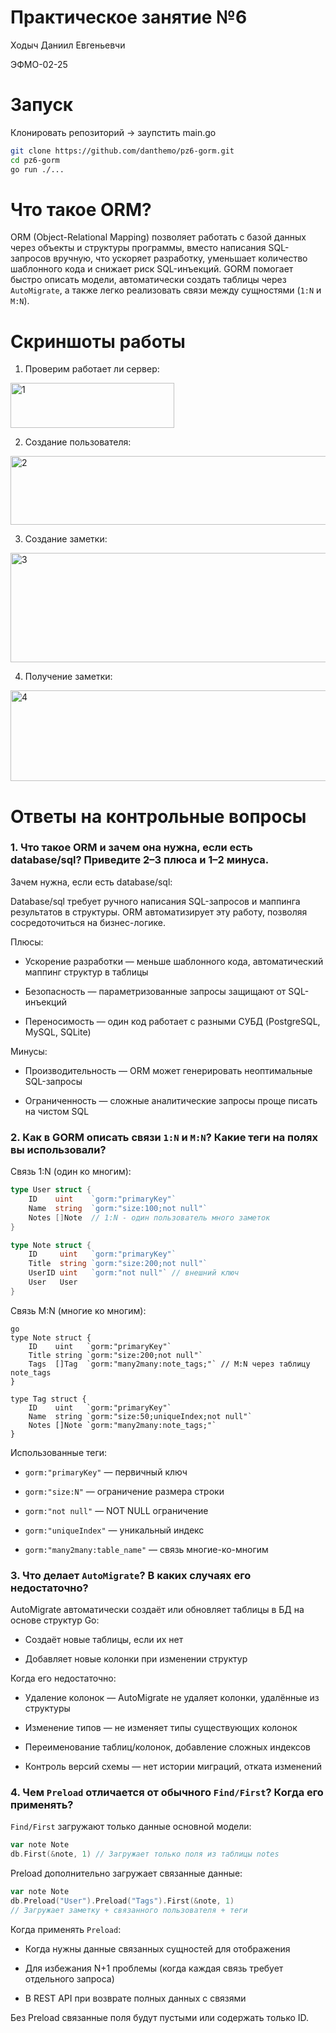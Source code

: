 # Практическое занятие №6

Ходыч Даниил Евгеньевчи

ЭФМО-02-25

# Запуск

Клонировать репозиторий -> заупстить main.go

```bash
git clone https://github.com/danthemo/pz6-gorm.git
cd pz6-gorm
go run ./...
```

# Что такое ORM?

ORM (Object-Relational Mapping) позволяет работать с базой данных через объекты и структуры программы, вместо написания SQL-запросов вручную, что ускоряет разработку, уменьшает количество шаблонного кода и снижает риск SQL-инъекций. 
GORM помогает быстро описать модели, автоматически создать таблицы через `AutoMigrate`, а также легко реализовать связи между сущностями (`1:N` и `M:N`).

# Скриншоты работы

1. Проверим работает ли сервер:
<img width="262" height="72" alt="1" src="https://github.com/user-attachments/assets/c892be5b-9957-4a20-80d2-5a78f2337440" />

2. Создание пользователя:
<img width="539" height="110" alt="2" src="https://github.com/user-attachments/assets/db29b56b-001b-4715-8c05-c8ed92e00fce" />

3. Создание заметки:
<img width="540" height="175" alt="3" src="https://github.com/user-attachments/assets/51813d01-1850-4aa6-9211-5f263bde4405" />

4. Получение заметки:
<img width="545" height="145" alt="4" src="https://github.com/user-attachments/assets/735d92ab-a682-481c-a978-7a48c4c4c13f" />

# Ответы на контрольные вопросы

### 1. Что такое ORM и зачем она нужна, если есть database/sql? Приведите 2–3 плюса и 1–2 минуса.
   
  Зачем нужна, если есть database/sql:

  Database/sql требует ручного написания SQL-запросов и маппинга результатов в структуры.
  ORM автоматизирует эту работу, позволяя сосредоточиться на бизнес-логике.
  
  Плюсы:
  
  - Ускорение разработки — меньше шаблонного кода, автоматический маппинг структур в таблицы
  
  - Безопасность — параметризованные запросы защищают от SQL-инъекций
  
  - Переносимость — один код работает с разными СУБД (PostgreSQL, MySQL, SQLite)
  
  Минусы:
  
  - Производительность — ORM может генерировать неоптимальные SQL-запросы
  
  - Ограниченность — сложные аналитические запросы проще писать на чистом SQL


### 2. Как в GORM описать связи `1:N` и `M:N`? Какие теги на полях вы использовали?

  Связь 1:N (один ко многим):
  
  ```go
  type User struct {
      ID    uint    `gorm:"primaryKey"`
      Name  string  `gorm:"size:100;not null"`
      Notes []Note  // 1:N - один пользователь много заметок
  }

  type Note struct {
      ID     uint   `gorm:"primaryKey"`
      Title  string `gorm:"size:200;not null"`
      UserID uint   `gorm:"not null"` // внешний ключ
      User   User
  }
  ```

  Связь M:N (многие ко многим):

  ```
  go
  type Note struct {
      ID    uint   `gorm:"primaryKey"`
      Title string `gorm:"size:200;not null"`
      Tags  []Tag  `gorm:"many2many:note_tags;"` // M:N через таблицу note_tags
  }
  
  type Tag struct {
      ID    uint   `gorm:"primaryKey"`
      Name  string `gorm:"size:50;uniqueIndex;not null"`
      Notes []Note `gorm:"many2many:note_tags;"`
  }
  ```

  Использованные теги:
  
  - `gorm:"primaryKey"` — первичный ключ
  
  - `gorm:"size:N"` — ограничение размера строки
  
  - `gorm:"not null"` — NOT NULL ограничение
  
  - `gorm:"uniqueIndex"` — уникальный индекс
  
  - `gorm:"many2many:table_name"` — связь многие-ко-многим

### 3. Что делает `AutoMigrate`? В каких случаях его недостаточно?

  AutoMigrate автоматически создаёт или обновляет таблицы в БД на основе структур Go:
  
  - Создаёт новые таблицы, если их нет
  
  - Добавляет новые колонки при изменении структур
  
  Когда его недостаточно:
  
  - Удаление колонок — AutoMigrate не удаляет колонки, удалённые из структуры
  
  - Изменение типов — не изменяет типы существующих колонок
  
  - Переименование таблиц/колонок, добавление сложных индексов
  
  - Контроль версий схемы — нет истории миграций, отката изменений

### 4. Чем `Preload` отличается от обычного `Find/First`? Когда его применять?

  `Find/First` загружают только данные основной модели:

  ```go
  var note Note
  db.First(&note, 1) // Загружает только поля из таблицы notes
  ```

  Preload дополнительно загружает связанные данные:

  ```go
  var note Note
  db.Preload("User").Preload("Tags").First(&note, 1)
  // Загружает заметку + связанного пользователя + теги
  ```

  Когда применять `Preload`:
  
  - Когда нужны данные связанных сущностей для отображения
  
  - Для избежания N+1 проблемы (когда каждая связь требует отдельного запроса)
  
  - В REST API при возврате полных данных с связями
  
  Без Preload связанные поля будут пустыми или содержать только ID.
